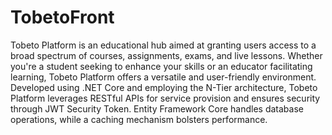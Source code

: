 # TobetoFront

Tobeto Platform is an educational hub aimed at granting users access to a broad spectrum of courses, assignments, exams, and live lessons. Whether you're a student seeking to enhance your skills or an educator facilitating learning, Tobeto Platform offers a versatile and user-friendly environment. Developed using .NET Core and employing the N-Tier architecture, Tobeto Platform leverages RESTful APIs for service provision and ensures security through JWT Security Token. Entity Framework Core handles database operations, while a caching mechanism bolsters performance.
